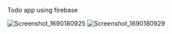 Todo app using firebase 

![Screenshot_1690180925](https://github.com/nashvak/todo_firebase_flutter/assets/120083130/a582ccc5-9741-4f05-a380-25ba0b118a76)
![Screenshot_1690180929](https://github.com/nashvak/todo_firebase_flutter/assets/120083130/c952b1e3-d4b9-4866-a8f9-ddd58342db7f)

